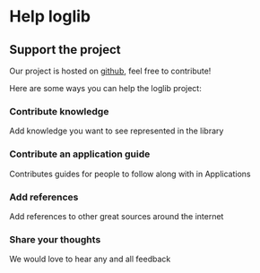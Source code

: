 # Help loglib

## Support the project

Our project is hosted on [github](https://www.github.com/mcembalest/loglib), feel free to contribute!

Here are some ways you can help the loglib project:

### Contribute knowledge 

Add knowledge you want to see represented in the library

### Contribute an application guide 

Contributes guides for people to follow along with in Applications

### Add references

Add references to other great sources around the internet

### Share your thoughts

We would love to hear any and all feedback
